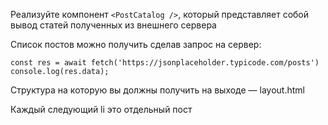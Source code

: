 Реализуйте компонент `<PostCatalog />`, который представляет собой вывод статей полученных из внешнего сервера

Список постов можно получить сделав запрос на сервер:

`const res = await fetch('https://jsonplaceholder.typicode.com/posts')
console.log(res.data);`

Структура на которую вы должны получить на выходе — layout.html

Каждый следующий li это отдельный пост
